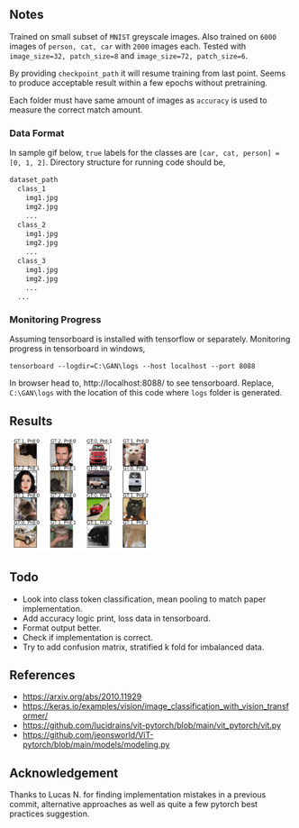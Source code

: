 ## Notes

Trained on small subset of `MNIST` greyscale images. Also trained on `6000` images of `person, cat, car` with `2000` images each. Tested with `image_size=32, patch_size=8` and `image_size=72, patch_size=6`.

By providing `checkpoint_path` it will resume training from last point. Seems to produce acceptable result within a few epochs without pretraining.

Each folder must have same amount of images as `accuracy` is used to measure the correct match amount.

### Data Format

In sample gif below, `true` labels for the classes are `[car, cat, person] = [0, 1, 2]`. Directory structure for running code should be,

```
dataset_path
  class_1
    img1.jpg
    img2.jpg
    ...
  class_2
    img1.jpg
    img2.jpg
    ...
  class_3
    img1.jpg
    img2.jpg
    ...
  ...
```

### Monitoring Progress

Assuming tensorboard is installed with tensorflow or separately. Monitoring progress in tensorboard in windows,

```
tensorboard --logdir=C:\GAN\logs --host localhost --port 8088
```

In browser head to, http://localhost:8088/ to see tensorboard. Replace, `C:\GAN\logs` with the location of this code where `logs` folder is generated.



## Results

<img src="results/vit.gif" width=50% height=50%>

## Todo

- Look into class token classification, mean pooling to match paper implementation.
- Add accuracy logic print, loss data in tensorboard.
- Format output better.
- Check if implementation is correct.
- Try to add confusion matrix, stratified k fold for imbalanced data.


## References
- https://arxiv.org/abs/2010.11929
- https://keras.io/examples/vision/image_classification_with_vision_transformer/
- https://github.com/lucidrains/vit-pytorch/blob/main/vit_pytorch/vit.py
- https://github.com/jeonsworld/ViT-pytorch/blob/main/models/modeling.py

## Acknowledgement

Thanks to Lucas N. for finding implementation mistakes in a previous commit, alternative approaches as well as quite a few pytorch best practices suggestion.
